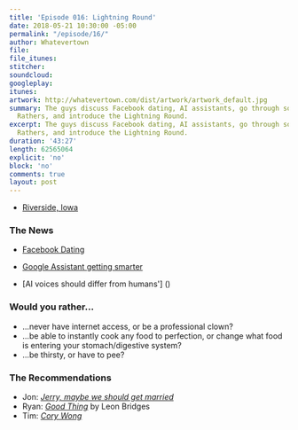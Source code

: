 ```yaml
---
title: 'Episode 016: Lightning Round'
date: 2018-05-21 10:30:00 -05:00
permalink: "/episode/16/"
author: Whatevertown
file: 
file_itunes: 
stitcher: 
soundcloud: 
googleplay: 
itunes: 
artwork: http://whatevertown.com/dist/artwork/artwork_default.jpg
summary: The guys discuss Facebook dating, AI assistants, go through some Would You
  Rathers, and introduce the Lightning Round.
excerpt: The guys discuss Facebook dating, AI assistants, go through some Would You
  Rathers, and introduce the Lightning Round.
duration: '43:27'
length: 62565064
explicit: 'no'
block: 'no'
comments: true
layout: post
---
```


- [Riverside, Iowa](http://www.cityofriversideiowa.com/)

### The News
- [Facebook Dating](https://www.theverge.com/2018/5/1/17307782/facebook-tinder-dating-app-f8-match-okcupid)

- [Google Assistant getting smarter](https://www.theverge.com/2018/5/8/17332070/google-assistant-makes-phone-call-demo-duplex-io-2018)

- [AI voices should differ from humans'] ()

### Would you rather…
- …never have internet access, or be a professional clown?
- …be able to instantly cook any food to perfection, or change what food is entering your stomach/digestive system?
- …be thirsty, or have to pee?

### The Recommendations
- Jon: *[Jerry, maybe we should get married](https://www.youtube.com/watch?v=1cjZHAyrf4E)*
- Ryan: *[Good Thing](https://open.spotify.com/user/leonbridges_official/playlist/5p1n11Fqes0R83nw1hGGTe)* by Leon Bridges
- Tim: *[Cory Wong](http://coryjwong.com/)*